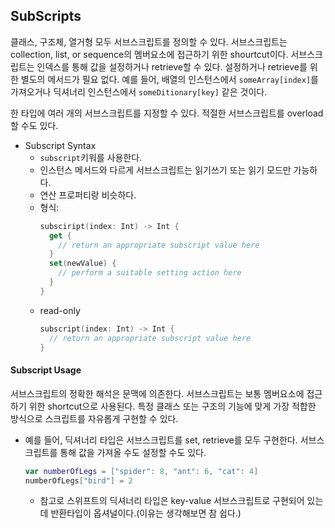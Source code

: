 ## SubScripts

클래스, 구조체, 열거형 모두 서브스크립트를 정의할 수 있다.
서브스크립트는 collection, list, or sequence의 멤버요소에 접근하기 위한 shourtcut이다.
서브스크립트는 인덱스를 통해 값을 설정하거나 retrieve할 수 있다. 설정하거나 retrieve를 위한 별도의 메서드가 필요 없다.
예를 들어, 배열의 인스턴스에서 `someArray[index]`를 가져오거나 딕셔너리 인스턴스에서 `someDitionary[key]` 같은 것이다.

한 타입에 여러 개의 서브스크립트를 지정할 수 있다. 적절한 서브스크립트를 overload 할 수도 있다.

* Subscript Syntax
  - `subscript`키워를 사용한다.
  - 인스턴스 메서드와 다르게 서브스크립트는 읽기쓰기 또는 읽기 모드만 가능하다.
  - 연산 프로퍼티랑 비슷하다.
  - 형식:
      ```swift
      subsciript(index: Int) -> Int {
        get {
          // return an appropriate subscript value here
        }
        set(newValue) {
          // perform a suitable setting action here
        }
      }
      ```
  - read-only
      ```swift
      subscript(index: Int) -> Int {
        // return an appropriate subscript value here
      }
      ```

#### Subscript Usage
서브스크립트의 정확한 해석은 문맥에 의존한다. 서브스크립트는 보통 멤버요소에 접근하기 위한 shortcut으로 사용된다. 특정 클래스 또는 구조의 기능에 맞게 가장 적합한 방식으로 스크립트를 자유롭게 구현할 수 있다.
* 예를 들어, 딕셔너리 타입은 서브스크립트를 set, retrieve를 모두 구현한다. 서브스크립트를 통해 값을 가져올 수도 설정할 수도 있다.
    ```swift
    var numberOfLegs = ["spider": 8, "ant": 6, "cat": 4]
    numberOfLegs["bird"] = 2
    ```
    * 참고로 스위프트의 딕셔너리 타입은 key-value 서브스크립트로 구현되어 있는데 반환타입이 옵셔널이다.(이유는 생각해보면 참 쉽다.)
    
